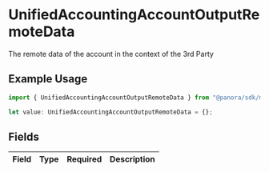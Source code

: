 # UnifiedAccountingAccountOutputRemoteData

The remote data of the account in the context of the 3rd Party

## Example Usage

```typescript
import { UnifiedAccountingAccountOutputRemoteData } from "@panora/sdk/models/components";

let value: UnifiedAccountingAccountOutputRemoteData = {};
```

## Fields

| Field       | Type        | Required    | Description |
| ----------- | ----------- | ----------- | ----------- |